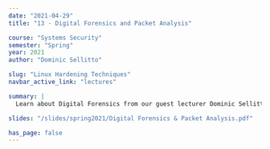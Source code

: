 ```yaml
---
date: "2021-04-29"
title: "13 - Digital Forensics and Packet Analysis"

course: "Systems Security"
semester: "Spring"
year: 2021
author: "Dominic Sellitto"

slug: "Linux Hardening Techniques"
navbar_active_link: "lectures"

summary: |
  Learn about Digital Forensics from our guest lecturer Dominic Sellitto

slides: "/slides/spring2021/Digital Forensics & Packet Analysis.pdf"

has_page: false
---
```

